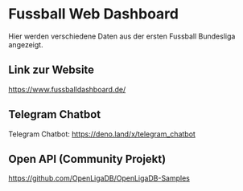 # Fussball Web Dashboard #
Hier werden verschiedene Daten aus der ersten Fussball Bundesliga angezeigt.


## Link zur Website ##
https://www.fussballdashboard.de/

## Telegram Chatbot ##
Telegram Chatbot: https://deno.land/x/telegram_chatbot

## Open API (Community Projekt) ##
https://github.com/OpenLigaDB/OpenLigaDB-Samples

